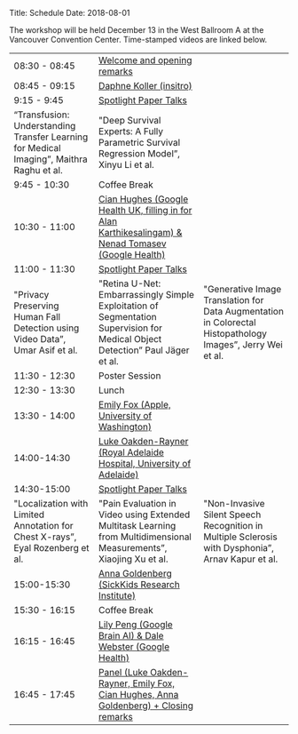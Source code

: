 Title: Schedule
Date: 2018-08-01
<!-- 25 minutes + 5 for invited -->

The workshop will be held December 13 in the West Ballroom A at the Vancouver Convention Center. Time-stamped videos are linked below.

<div class="table-responsive">
  <table class="table table-bordered">
    <tbody>
        <tr>
            <td>08:30 - 08:45</td>
            <td><a href="https://slideslive.com/38921878/machine-learning-for-health-ml4h-what-makes-machine-learning-in-medicine-different-1">Welcome and opening remarks</a></td>
        </tr>
        <tr>
            <td>08:45 - 09:15</td>
            <td><a href="https://slideslive.com/38923235/machine-learning-a-new-approach-to-drug-discovery">Daphne Koller (insitro)</a></td>
        </tr>
        <tr>
            <td>9:15 - 9:45 </td>
            <td><a href="https://slideslive.com/38923236/spotlight-paper-talks">Spotlight Paper Talks</a>
        <tr>
            <td>“Transfusion: Understanding Transfer Learning for Medical Imaging”, Maithra Raghu et al. </td>
            <td> "Deep Survival Experts: A Fully Parametric Survival Regression Model”, Xinyu Li et al. </td>
        </tr>
        </td>
        </tr>
        <tr>
            <td>9:45 - 10:30 </td>
            <td>Coffee Break </td>
        </tr>
        <tr>
            <td>10:30 - 11:00</td>
            <td> <a href="https://slideslive.com/38921879/machine-learning-for-health-ml4h-what-makes-machine-learning-in-medicine-different-2?t=191s">Cian Hughes (Google Health UK, filling in for Alan Karthikesalingam) & Nenad Tomasev (Google Health)</a>
            </td>
        </tr>
        <tr>
            <td>11:00 - 11:30</td>
            <td> <a href="https://slideslive.com/38923239/spotlight-paper-talks">Spotlight Paper Talks</a>
<tr><td>"Privacy Preserving Human Fall Detection using Video Data”, Umar Asif et al. </td>
<td>"Retina U-Net: Embarrassingly Simple Exploitation of Segmentation Supervision for Medical Object Detection” Paul Jäger et al.</td>
<td>"Generative Image Translation for Data Augmentation in Colorectal Histopathology Images”, Jerry Wei et al.</td>
</tr>
                </td>
        </tr>
        <tr>
            <td>11:30 - 12:30</td>
            <td> Poster Session </td>
        </tr>
        <tr>
            <td>12:30 - 13:30</td>
            <td>Lunch
            </td>
        </tr>
        <tr>
            <td>13:30 - 14:00</td>
            <td> <a href="https://slideslive.com/38921880/machine-learning-for-health-ml4h-what-makes-machine-learning-in-medicine-different-3">Emily Fox (Apple, University of Washington)</a></td>
        </tr>
        <tr>
            <td>14:00-14:30</td>
            <td> <a href="https://slideslive.com/38923243/preventing-disasters-why-safety-is-the-foundation-of-medical-machine-learning">Luke Oakden-Rayner (Royal Adelaide Hospital, University of Adelaide) </a></td>
        </tr>
        <tr>
            <td>14:30-15:00</td>
            <td> <a href="https://slideslive.com/38923241/spotlight-paper-talks
">Spotlight Paper Talks</a>
            </td>
        </tr>
        <tr><td>"Localization with Limited Annotation for Chest X-rays”, Eyal Rozenberg et al.</td>
                    <td>"Pain Evaluation in Video using Extended Multitask Learning from Multidimensional Measurements”, Xiaojing Xu et al.</td>
                    <td>"Non-Invasive Silent Speech Recognition in Multiple Sclerosis with Dysphonia”, Arnav Kapur et al.</td>
                </tr>
        <tr>
            <td>15:00-15:30</td>
            <td> <a href="https://slideslive.com/38923245/predicting-cardiac-arrest-design-for-deployment">Anna Goldenberg (SickKids Research Institute)</a>
            </td>
        </tr>
        <tr>
            <td>15:30 - 16:15</td>
            <td>
                Coffee Break
            </td>
        </tr>
        <tr>
            <td>16:15 - 16:45</td>
            <td> <a href="https://slideslive.com/38921881/machine-learning-for-health-ml4h-what-makes-machine-learning-in-medicine-different-4
">Lily Peng (Google Brain AI) & Dale Webster (Google Health)</a>
            </td>
        </tr>
        <tr>
            <td>16:45 - 17:45</td>
            <td>
                <a href="https://slideslive.com/38923244/panel">Panel (Luke Oakden-Rayner, Emily Fox, Cian Hughes, Anna Goldenberg) + Closing remarks</a>
            </td>
        </tr>
    </tbody>
    </table>
</div>
